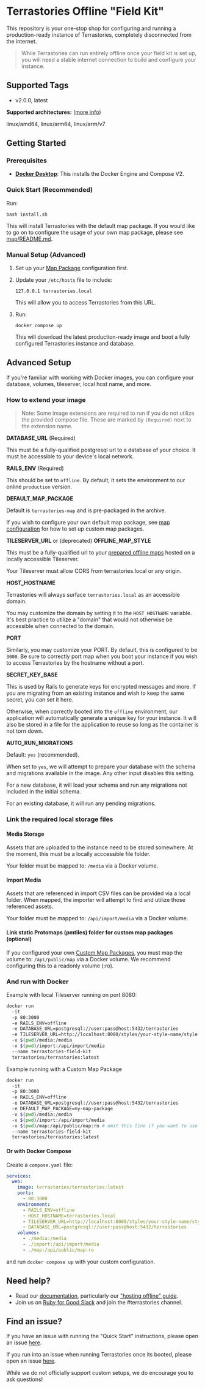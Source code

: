 # Terrastories Offline "Field Kit"

This repository is your one-stop shop for configuring and running a production-ready instance of Terrastories, completely disconnected from the internet.

> While Terrastories can run entirely offline once your field kit is set up, you will need a stable internet connection to build and configure your instance.

## Supported Tags

- v2.0.0, latest

**Supported architectures:** ([more info](https://github.com/docker-library/official-images#architectures-other-than-amd64))

linux/amd64, linux/arm64, linux/arm/v7

## Getting Started

### Prerequisites

- [**Docker Desktop**](https://docs.docker.com/desktop/install/linux-install/): This installs the Docker Engine and Compose V2.

### Quick Start (Recommended)

Run:

```shell
bash install.sh
```

This will install Terrastories with the default map package. If you would like to go on to configure the usage of your own map package, please see [map/README.md](map/README.md).

### Manual Setup (Advanced)

1. Set up your [Map Package](map/README.md) configuration first.
1. Update your `/etc/hosts` file to include:

   ```
   127.0.0.1 terrastories.local
   ```

   This will allow you to access Terrastories from this URL.
1. Run:

   `docker compose up`

   This will download the latest production-ready image and boot a fully configured Terrastories instance and database.

## Advanced Setup

If you're familiar with working with Docker images, you can configure your database, volumes, tileserver, local host name, and more.

### How to extend your image

> Note: Some image extensions are required to run if you do not utilize the provided compose file. These are marked by `(Required)` next to the extension name.

**DATABASE_URL** (Required)

This must be a fully-qualified postgresql url to a database of your choice. It must be accessible to your device's local network.

**RAILS_ENV** (Required)

This should be set to `offline`. By default, it sets the environment to our online `production` version.

**DEFAULT_MAP_PACKAGE**

Default is `terrastories-map` and is pre-packaged in the archive.

If you wish to configure your own default map package, see [map configuration](map/README.md) for how to set up custom map packages.

**TILESERVER_URL** or (deprecated) **OFFLINE_MAP_STYLE**

This must be a fully-qualified url to your [prepared offline maps](https://docs.terrastories.app/setting-up-a-terrastories-server/preparing-offline-maps) hosted on a locally accessible Tileserver.

Your Tileserver must allow CORS from terrastories.local or any origin.

**HOST_HOSTNAME**

Terrastories will always surface `terrastories.local` as an accessible domain.

You may customize the domain by setting it to the `HOST_HOSTNAME` variable. It's best practice to utilize a "domain" that would not otherwise be accessible when connected to the domain.

**PORT**

Similarly, you may customize your PORT. By default, this is configured to be `3000`. Be sure to correctly port map when you boot your instance if you wish to access Terrastories by the hostname without a port.

**SECRET_KEY_BASE**

This is used by Rails to generate keys for encrypted messages and more. If you are migrating from an existing instance and wish to keep the same secret, you can set it here.

Otherwise, when correctly booted into the `offline` environment, our application will automatically generate a unique key for your instance. It will also be stored in a file for the application to reuse so long as the container is not torn down.

**AUTO_RUN_MIGRATIONS**

Default: `yes` (recommended).

When set to `yes`, we will attempt to prepare your database with the schema and migrations available in the image. Any other input disables this setting.

For a new database, it will load your schema and run any migrations not included in the initial schema.

For an existing database, it will run any pending migrations.

### Link the required local storage files

#### Media Storage

Assets that are uploaded to the instance need to be stored somewhere. At the moment, this must be a locally acccessible file folder.

Your folder must be mapped to: `/media` via a Docker volume.

#### Import Media

Assets that are referenced in import CSV files can be provided via a local folder. When mapped, the importer will attempt to find and utilize those referenced assets.

Your folder must be mapped to: `/api/import/media` via a Docker volume.

#### Link static Protomaps (pmtiles) folder for custom map packages (optional)

If you configured your own [Custom Map Packages](map/README.md), you must map the volume to: `/api/public/map` via a Docker volume. We recommend configuring this to a readonly volume (:ro).

### And run with Docker

Example with local Tileserver running on port 8080:
```sh
docker run
  -it
  -p 80:3000
  -e RAILS_ENV=offline
  -e DATABASE_URL=postgresql://user:pass@host:5432/terrastories
  -e TILESERVER_URL=http://localhost:8080/styles/your-style-name/style.json
  -v $(pwd)/media:/media
  -v $(pwd)/import:/api/import/media
  --name terrastories-field-kit
  terrastories/terrastories:latest
```

Example running with a Custom Map Package
```sh
docker run
  -it
  -p 80:3000
  -e RAILS_ENV=offline
  -e DATABASE_URL=postgresql://user:pass@host:5432/terrastories
  -e DEFAULT_MAP_PACKAGE=my-map-package
  -v $(pwd)/media:/media
  -v $(pwd)/import:/api/import/media
  -v $(pwd)/map:/api/public/map:ro # omit this line if you want to use our pre-packaged style
  --name terrastories-field-kit
  terrastories/terrastories:latest
```

#### Or with Docker Compose

Create a `compose.yaml` file:

```yaml
services:
  web:
    image: terrastories/terrastories:latest
    ports:
      - 80:3000
    environment:
      - RAILS_ENV=offline
      - HOST_HOSTNAME=terrastories.local
      - TILESERVER_URL=http://localhost:8080/styles/your-style-name/style.json
      - DATABASE_URL=postgresql://user:pass@host:5432/terrastories
    volumes:
      - ./media:/media
      - ./import:/api/import/media
      - ./map:/api/public/map:ro
```

and run `docker compose up` with your custom configuration.

## Need help?

- Read our [documentation](https://docs.terrastories.app/), particularly our ["hosting offline" guide](https://docs.terrastories.app/setting-up-a-terrastories-server/hosting-environments/hosting-terrastories-offline-as-a-field-kit).
- Join us on [Ruby for Good Slack](https://rubyforgood.org/join-us) and join the #terrastories channel.

## Find an issue?

If you have an issue with running the "Quick Start" instructions, please open an issue [here](https://github.com/Terrastories/offline-field-kit/issues).

If you run into an issue when running Terrastories once its booted, please open an issue [here](https://github.com/Terrastories/terrastories/issues).

While we do not officially support custom setups, we do encourage you to ask questions!
